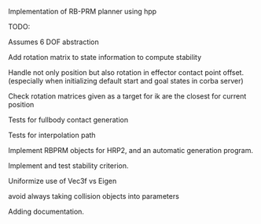 Implementation of RB-PRM planner using hpp


TODO:

Assumes 6 DOF abstraction

Add rotation matrix to state information to compute stability

Handle not only position but also rotation in effector contact point offset.
(especially when initializing default start and goal states in corba server)

Check rotation matrices given as a target for ik are the closest for current position

Tests for fullbody contact generation

Tests for interpolation path

Implement RBPRM objects for HRP2,
and an automatic generation program.

Implement and test stability criterion.

Uniformize use of Vec3f vs Eigen

avoid always taking collision objects into parameters

Adding documentation.
